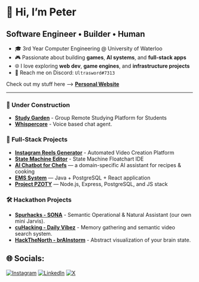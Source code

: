 # 👋 Hi, I’m Peter  
## Software Engineer • Builder • Human  

- 🎓 3rd Year Computer Engineering @ University of Waterloo  
- 🎮 Passionate about building **games**, **AI systems**, and **full-stack apps**  
- 🌐 I love exploring **web dev**, **game engines**, and **infrastructure projects**  
- 💬 Reach me on Discord: `Ultrasword#7313`  

Check out my stuff here --> [**Personal Website**](https://github.com/Ultrasword/Peter-Personal-Website)

---

### 🚧 Under Construction
- [**Study Garden**](https://github.com/Peter-Dated-Projects/08-18-2025_group-study-idle-app) - Group Remote Studying Platform for Students
- [**Whispercore**](https://github.com/Peter-Dated-Projects/04-13-2025_speech-to-text-mac) - Voice based chat agent.


### 💎 Full-Stack Projects
- [**Instagram Reels Generator**](https://github.com/Peter-Dated-Projects/07-03-2025_automated-video-editor) - Automated Video Creation Platform
- [**State Machine Editor**](https://github.com/Peter-Dated-Projects/state-machine-IDE) - State Machine Floatchart IDE
- [**AI Chatbot for Chefs**](https://github.com/pet-waterloo/recipes.ai) — a domain-specific AI assistant for recipes & cooking  
- [**EMS System**](https://github.com/Ultrasword/EMS-Java-JSP-React) — Java + PostgreSQL + React application
- [**Project PZOTY**](https://github.com/petthepotat/Project-PZOTY) — Node.js, Express, PostgreSQL, and JS stack  


### 🛠 Hackathon Projects  
- [**Spurhacks - SONA**](https://github.com/Peter-Dated-Projects/S.O.N.A.) - Semantic Operational & Natural Assistant (our own mini Jarvis).
- [**cuHacking - Daily Vibez**](https://github.com/Peter-Dated-Projects/03-14-2025_cuhacking-qnx-hack) - Memory gathering and semantic video search system.
- [**HackTheNorth - brAInstorm**](https://devpost.com/software/brainstorm-2qkdtw) - Abstract visualization of your brain state.

## 🌐 Socials:
[![Instagram](https://img.shields.io/badge/Instagram-%23E4405F.svg?logo=Instagram&logoColor=white)](https://instagram.com/https://www.instagram.com/peter.z24/) [![LinkedIn](https://img.shields.io/badge/LinkedIn-%230077B5.svg?logo=linkedin&logoColor=white)](https://linkedin.com/in/https://www.linkedin.com/in/peterzhang1/) [![X](https://img.shields.io/badge/X-black.svg?logo=X&logoColor=white)](https://x.com/https://x.com/petrzhang) 

<!--
# 💻 Tech Stack:
![C](https://img.shields.io/badge/c-%2300599C.svg?style=for-the-badge&logo=c&logoColor=white) ![C++](https://img.shields.io/badge/c++-%2300599C.svg?style=for-the-badge&logo=c%2B%2B&logoColor=white) ![CSS3](https://img.shields.io/badge/css3-%231572B6.svg?style=for-the-badge&logo=css3&logoColor=white) ![Java](https://img.shields.io/badge/java-%23ED8B00.svg?style=for-the-badge&logo=openjdk&logoColor=white) ![HTML5](https://img.shields.io/badge/html5-%23E34F26.svg?style=for-the-badge&logo=html5&logoColor=white) ![JavaScript](https://img.shields.io/badge/javascript-%23323330.svg?style=for-the-badge&logo=javascript&logoColor=%23F7DF1E) ![Markdown](https://img.shields.io/badge/markdown-%23000000.svg?style=for-the-badge&logo=markdown&logoColor=white) ![Python](https://img.shields.io/badge/python-3670A0?style=for-the-badge&logo=python&logoColor=ffdd54) ![TypeScript](https://img.shields.io/badge/typescript-%23007ACC.svg?style=for-the-badge&logo=typescript&logoColor=white) ![Ruby](https://img.shields.io/badge/ruby-%23CC342D.svg?style=for-the-badge&logo=ruby&logoColor=white) ![Google Cloud](https://img.shields.io/badge/GoogleCloud-%234285F4.svg?style=for-the-badge&logo=google-cloud&logoColor=white) ![AWS](https://img.shields.io/badge/AWS-%23FF9900.svg?style=for-the-badge&logo=amazon-aws&logoColor=white) ![Vercel](https://img.shields.io/badge/vercel-%23000000.svg?style=for-the-badge&logo=vercel&logoColor=white) ![Chakra](https://img.shields.io/badge/chakra-%234ED1C5.svg?style=for-the-badge&logo=chakraui&logoColor=white) ![Django](https://img.shields.io/badge/django-%23092E20.svg?style=for-the-badge&logo=django&logoColor=white) ![FastAPI](https://img.shields.io/badge/FastAPI-005571?style=for-the-badge&logo=fastapi) ![Flask](https://img.shields.io/badge/flask-%23000.svg?style=for-the-badge&logo=flask&logoColor=white) ![Next JS](https://img.shields.io/badge/Next-black?style=for-the-badge&logo=next.js&logoColor=white) ![NPM](https://img.shields.io/badge/NPM-%23CB3837.svg?style=for-the-badge&logo=npm&logoColor=white) ![NodeJS](https://img.shields.io/badge/node.js-6DA55F?style=for-the-badge&logo=node.js&logoColor=white) ![React](https://img.shields.io/badge/react-%2320232a.svg?style=for-the-badge&logo=react&logoColor=%2361DAFB) ![React Router](https://img.shields.io/badge/React_Router-CA4245?style=for-the-badge&logo=react-router&logoColor=white) ![React Query](https://img.shields.io/badge/-React%20Query-FF4154?style=for-the-badge&logo=react%20query&logoColor=white) ![Socket.io](https://img.shields.io/badge/Socket.io-black?style=for-the-badge&logo=socket.io&badgeColor=010101) ![TailwindCSS](https://img.shields.io/badge/tailwindcss-%2338B2AC.svg?style=for-the-badge&logo=tailwind-css&logoColor=white) ![Postgres](https://img.shields.io/badge/postgres-%23316192.svg?style=for-the-badge&logo=postgresql&logoColor=white) ![MongoDB](https://img.shields.io/badge/MongoDB-%234ea94b.svg?style=for-the-badge&logo=mongodb&logoColor=white) ![Firebase](https://img.shields.io/badge/firebase-a08021?style=for-the-badge&logo=firebase&logoColor=ffcd34) ![Aseprite](https://img.shields.io/badge/Aseprite-FFFFFF?style=for-the-badge&logo=Aseprite&logoColor=#7D929E) ![Canva](https://img.shields.io/badge/Canva-%2300C4CC.svg?style=for-the-badge&logo=Canva&logoColor=white) ![PyTorch](https://img.shields.io/badge/PyTorch-%23EE4C2C.svg?style=for-the-badge&logo=PyTorch&logoColor=white) ![Git](https://img.shields.io/badge/git-%23F05033.svg?style=for-the-badge&logo=git&logoColor=white) ![GitHub](https://img.shields.io/badge/github-%23121011.svg?style=for-the-badge&logo=github&logoColor=white)
# 📊 GitHub Stats:
![](https://github-readme-stats.vercel.app/api?username=Ultrasword&theme=dark&hide_border=false&include_all_commits=true&count_private=false)<br/>
![](https://nirzak-streak-stats.vercel.app/?user=Ultrasword&theme=dark&hide_border=false)<br/>
![](https://github-readme-stats.vercel.app/api/top-langs/?username=Ultrasword&theme=dark&hide_border=false&include_all_commits=true&count_private=false&layout=compact)

## 🏆 GitHub Trophies
![](https://github-profile-trophy.vercel.app/?username=Ultrasword&theme=gruvbox&no-frame=false&no-bg=true&margin-w=4)

### ✍️ Random Dev Quote
![](https://quotes-github-readme.vercel.app/api?type=horizontal&theme=radical)

### 🔝 Top Contributed Repo
![](https://github-contributor-stats.vercel.app/api?username=Ultrasword&limit=5&theme=dark&combine_all_yearly_contributions=true)

---
[![](https://visitcount.itsvg.in/api?id=Ultrasword&icon=0&color=0)](https://visitcount.itsvg.in) -->

<!-- Proudly created with GPRM ( https://gprm.itsvg.in ) -->
